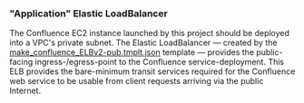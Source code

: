 ### "Application" Elastic LoadBalancer

The Confluence EC2 instance launched by this project should be deployed into a VPC's private subnet. The Elastic LoadBalancer &mdash; created by the [make_confluence_ELBv2-pub.tmplt.json](/Templates/make_confluence_ELBv2-pub.tmplt.json) template &mdash; provides the public-facing ingress-/egress-point to the Confluence service-deployment. This ELB provides the bare-minimum transit services required for the Confluence web service to be usable from client requests arriving via the public Internet.

